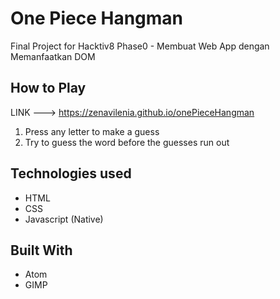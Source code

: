 # One Piece Hangman
Final Project for Hacktiv8 Phase0 - Membuat Web App dengan Memanfaatkan DOM

## How to Play
LINK ---> https://zenavilenia.github.io/onePieceHangman
1. Press any letter to make a guess
2. Try to guess the word before the guesses run out

## Technologies used
- HTML
- CSS
- Javascript (Native)

## Built With
* Atom
* GIMP
